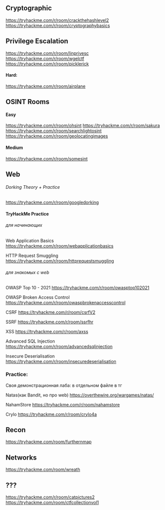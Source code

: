 ## Cryptographic
https://tryhackme.com/r/room/crackthehashlevel2
https://tryhackme.com/r/room/cryptographybasics

## Privilege Escalation
https://tryhackme.com/r/room/linprivesc
https://tryhackme.com/r/room/wgelctf
https://tryhackme.com/r/room/picklerick

#### Hard:
https://tryhackme.com/r/room/airplane

## OSINT Rooms 
#### Easy

https://tryhackme.com/r/room/ohsint
https://tryhackme.com/r/room/sakura
https://tryhackme.com/r/room/searchlightosint
https://tryhackme.com/r/room/geolocatingimages

#### Medium
https://tryhackme.com/r/room/somesint

## Web
###### Dorking Theory + Practice
https://tryhackme.com/r/room/googledorking

#### **TryHackMe Practice**

###### для начинающих

Web Application Basics
https://tryhackme.com/r/room/webapplicationbasics

HTTP Request Smuggling
https://tryhackme.com/r/room/httprequestsmuggling

###### для знакомых с web 

OWASP Top 10 - 2021
https://tryhackme.com/r/room/owasptop102021

OWASP Broken Access Control
https://tryhackme.com/r/room/owaspbrokenaccesscontrol

CSRF
https://tryhackme.com/r/room/csrfV2

SSRF
https://tryhackme.com/r/room/ssrfhr

XSS
https://tryhackme.com/r/room/axss

Advanced SQL Injection
https://tryhackme.com/r/room/advancedsqlinjection

Insecure Deserialisation
https://tryhackme.com/r/room/insecuredeserialisation


### Practice:

Своя демонстрационная лаба: 
в отдельном файле в тг

Natas(как Bandit, но про web)
https://overthewire.org/wargames/natas/

NahamStore
https://tryhackme.com/r/room/nahamstore

Crylo
https://tryhackme.com/r/room/crylo4a
## Recon
https://tryhackme.com/room/furthernmap

## Networks
https://tryhackme.com/room/wreath

## ???
https://tryhackme.com/r/room/catpictures2
https://tryhackme.com/room/ctfcollectionvol1